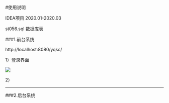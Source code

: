 #使用说明

IDEA项目   2020.01-2020.03

st056.sql   数据库表



###1.前台系统

http://localhost:8080/yqsc/

1）登录界面

![](https://github.com/yang10560/yqsc/tree/master/imgs/img1.jpg)

2）

---
###2.后台系统
